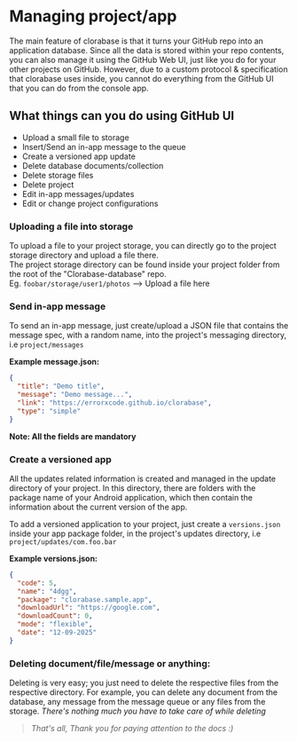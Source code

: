 # Managing project/app

  
The main feature of clorabase is that it turns your GitHub repo into an application database. Since all the data is stored within your repo contents, you can also manage it using the GitHub Web UI, just like you do for your other projects on GitHub. However, due to a custom protocol & specification that clorabase uses inside, you cannot do everything from the GitHub UI that you can do from the console app.  
  

## What things can you do using GitHub UI

*   Upload a small file to storage
*   Insert/Send an in-app message to the queue
*   Create a versioned app update
*   Delete database documents/collection
*   Delete storage files
*   Delete project
*   Edit in-app messages/updates
*   Edit or change project configurations

  

### Uploading a file into storage

To upload a file to your project storage, you can directly go to the project storage directory and upload a file there.  
The project storage directory can be found inside your project folder from the root of the "Clorabase-database" repo.  
Eg. `foobar/storage/user1/photos` --> Upload a file here  
  

### Send in-app message

To send an in-app message, just create/upload a JSON file that contains the message spec, with a random name, into the project's messaging directory, i.e `project/messages`  
  
**Example message.json:**  

```json
{
  "title": "Demo title",
  "message": "Demo message...",
  "link": "https://errorxcode.github.io/clorabase",
  "type": "simple"
}
```

  
**Note: All the fields are mandatory**  
  

### Create a versioned app

All the updates related information is created and managed in the update directory of your project. In this directory, there are folders with the package name of your Android application, which then contain the information about the current version of the app.  
  
To add a versioned application to your project, just create a `versions.json` inside your app package folder, in the project's updates directory, i.e `project/updates/com.foo.bar`  
  
**Example versions.json:**  

```json
{
  "code": 5,
  "name": "4dgg",
  "package": "clorabase.sample.app",
  "downloadUrl": "https://google.com",
  "downloadCount": 0,
  "mode": "flexible",
  "date": "12-09-2025"
}
```

  
  
  

### Deleting document/file/message or anything:

Deleting is very easy; you just need to delete the respective files from the respective directory. For example, you can delete any document from the database, any message from the message queue or any files from the storage. _There's nothing much you have to take care of while deleting_  
  
  

> _That's all, Thank you for paying attention to the docs :)_
